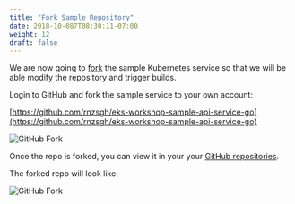 ```yaml
---
title: "Fork Sample Repository"
date: 2018-10-087T08:30:11-07:00
weight: 12
draft: false
---
```


We are now going to [fork](https://help.github.com/articles/fork-a-repo/) the sample Kubernetes service
so that we will be able modify the repository and trigger builds.

Login to GitHub and fork the sample service to your own account:

[https://github.com/rnzsgh/eks-workshop-sample-api-service-go](https://github.com/rnzsgh/eks-workshop-sample-api-service-go)

![GitHub Fork](/images/codepipeline/github_fork.png)

Once the repo is forked, you can view it in your your [GitHub repositories](https://github.com/testgitrz?tab=repositories).

The forked repo will look like:

![GitHub Fork](/images/codepipeline/github_fork_example.png)



